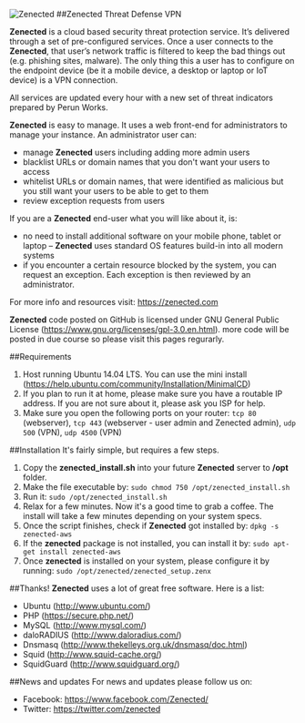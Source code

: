 ![Zenected](https://zenected.com/zenected_logo_h120.png)
##Zenected Threat Defense VPN

__Zenected__ is a cloud based security threat protection service. It’s delivered through a set of pre-configured services. Once a user connects to the __Zenected__, that user’s network traffic is filtered to keep the bad things out (e.g. phishing sites, malware). The only thing this a user has to configure on the endpoint device (be it a mobile device, a desktop or laptop or IoT device) is a VPN connection.

All services are updated every hour with a new set of threat indicators prepared by Perun Works.

__Zenected__ is easy to manage. It uses a web front-end for administrators to manage your instance. An administrator user can:
- manage __Zenected__ users including adding more admin users
- blacklist URLs or domain names that you don't want your users to access
- whitelist URLs or domain names, that were identified as malicious but you still want your users to be able to get to them
- review exception requests from users

If you are a __Zenected__ end-user what you will like about it, is:
- no need to install additional software on your mobile phone, tablet or laptop – __Zenected__ uses standard OS features build-in into all modern systems
- if you encounter a certain resource blocked by the system, you can request an exception. Each exception is then reviewed by an administrator.

For more info and resources visit: https://zenected.com

__Zenected__ code posted on GitHub is licensed under GNU General Public License (https://www.gnu.org/licenses/gpl-3.0.en.html). more code will be posted in due course so please visit this pages regurarly.

##Requirements
1. Host running Ubuntu 14.04 LTS. You can use the mini install (https://help.ubuntu.com/community/Installation/MinimalCD)
2. If you plan to run it at home, please make sure you have a routable IP address. If you are not sure about it, please ask you ISP for help.
3. Make sure you open the following ports on your router:
   `tcp 80` (webserver),
   `tcp 443` (webserver - user admin and Zenected admin),
   `udp 500` (VPN),
   `udp 4500` (VPN)

##Installation
It's fairly simple, but requires a few steps.

1. Copy the **__zenected_install.sh__** into your future __Zenected__ server to __/opt__ folder.
2. Make the file executable by:
   `sudo chmod 750 /opt/zenected_install.sh`
3. Run it:
   `sudo /opt/zenected_install.sh`
4. Relax for a few minutes. Now it's a good time to grab a coffee. The install will take a few minutes depending on your system specs.
5. Once the script finishes, check if __Zenected__ got installed by:
   `dpkg -s zenected-aws`
6. If the __zenected__ package is not installed, you can install it by:
   `sudo apt-get install zenected-aws`
7. Once __zenected__ is installed on your system, please configure it by running:
   `sudo /opt/zenected/zenected_setup.zenx`
   
##Thanks!
__Zenected__ uses a lot of great free software. Here is a list:

- Ubuntu (http://www.ubuntu.com/)
- PHP (https://secure.php.net/)
- MySQL (http://www.mysql.com/)
- daloRADIUS (http://www.daloradius.com/)
- Dnsmasq (http://www.thekelleys.org.uk/dnsmasq/doc.html)
- Squid (http://www.squid-cache.org/)
- SquidGuard (http://www.squidguard.org/)

##News and updates
For news and updates please follow us on:

- Facebook: https://www.facebook.com/Zenected/
- Twitter: https://twitter.com/zenected
